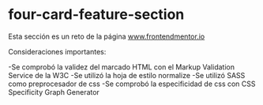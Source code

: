 # four-card-feature-section

Esta sección es un reto de la página www.frontendmentor.io

Consideraciones importantes:

-Se comprobó la validez del marcado HTML con el Markup Validation Service de la W3C
-Se utilizó la hoja de estilo normalize
-Se utilizó SASS como preprocesador de css
-Se comprobó la especificidad de css con CSS Specificity Graph Generator

